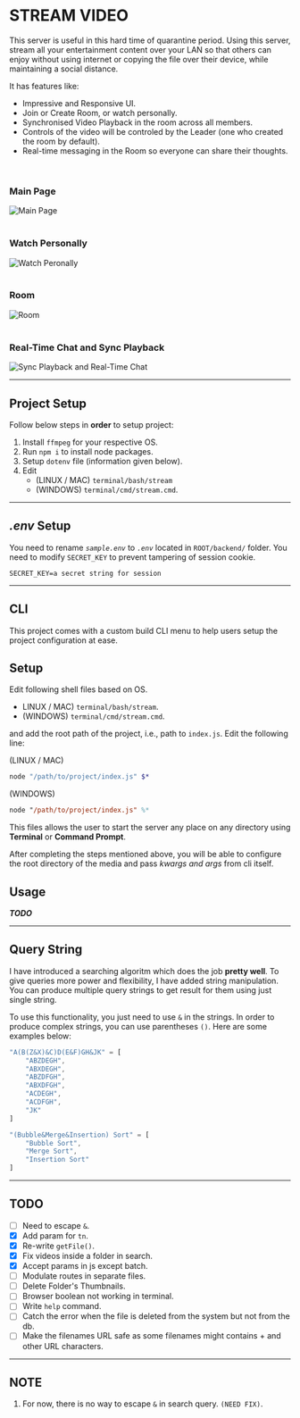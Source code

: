 # STREAM VIDEO

This server is useful in this hard time of quarantine period. Using this server, stream all your entertainment content over your LAN so that others can enjoy without using internet or copying the file over their device, while maintaining a social distance.

It has features like:

-   Impressive and Responsive UI.
-   Join or Create Room, or watch personally.
-   Synchronised Video Playback in the room across all members.
-   Controls of the video will be controled by the Leader (one who created the room by default).
-   Real-time messaging in the Room so everyone can share their thoughts.

<br>

### Main Page

![Main Page](https://raw.githubusercontent.com/mrbing47/Stream-Video/master/assets/index.png)
<br>
<br>

### Watch Personally

![Watch Peronally](https://raw.githubusercontent.com/mrbing47/Stream-Video/master/assets/watch-personal.png)
<br>
<br>

### Room

![Room](https://raw.githubusercontent.com/mrbing47/Stream-Video/master/assets/room.png)
<br>
<br>

### Real-Time Chat and Sync Playback

![Sync Playback and Real-Time Chat](https://raw.githubusercontent.com/mrbing47/Stream-Video/master/assets/stream-video-room.gif)

---

## Project Setup

Follow below steps in **order** to setup project:

1. Install `ffmpeg` for your respective OS.
2. Run `npm i` to install node packages.
3. Setup `dotenv` file (information given below).
4. Edit
    - (LINUX / MAC) `terminal/bash/stream`
    - (WINDOWS) `terminal/cmd/stream.cmd`.

---

## _.env_ Setup

You need to rename _`sample.env`_ to _`.env`_ located in `ROOT/backend/` folder. You need to modify `SECRET_KEY` to prevent tampering of session cookie.

```dotenv
SECRET_KEY=a secret string for session
```

---

## CLI

This project comes with a custom build CLI menu to help users setup the project configuration at ease.

## **Setup**

Edit following shell files based on OS.

-   LINUX / MAC) `terminal/bash/stream`.
-   (WINDOWS) `terminal/cmd/stream.cmd`.

and add the root path of the project, i.e., path to `index.js`. Edit the following line:

(LINUX / MAC)

```bash
node "/path/to/project/index.js" $*
```

(WINDOWS)

```ps
node "/path/to/project/index.js" %*
```

This files allows the user to start the server any place on any directory using **Terminal** or **Command Prompt**.

After completing the steps mentioned above, you will be able to configure the root directory of the media and pass _kwargs and args_ from cli itself.

## **Usage**

_**TODO**_

---

## Query String

I have introduced a searching algoritm which does the job **pretty well**. To give queries more power and flexibility, I have added string manipulation. You can produce multiple query strings to get result for them using just single string.

To use this functionality, you just need to use `&` in the strings. In order to produce complex strings, you can use parentheses `()`. Here are some examples below:

```javascript
"A(B(Z&X)&C)D(E&F)GH&JK" = [
    "ABZDEGH",
    "ABXDEGH",
    "ABZDFGH",
    "ABXDFGH",
    "ACDEGH",
    "ACDFGH",
    "JK"
]

"(Bubble&Merge&Insertion) Sort" = [
    "Bubble Sort",
    "Merge Sort",
    "Insertion Sort"
]
```

---

## TODO

-   [ ] Need to escape `&`.
-   [x] Add param for `tn`.
-   [x] Re-write `getFile()`.
-   [x] Fix videos inside a folder in search.
-   [x] Accept params in js except batch.
-   [ ] Modulate routes in separate files.
-   [ ] Delete Folder's Thumbnails.
-   [ ] Browser boolean not working in terminal.
-   [ ] Write `help` command.
-   [ ] Catch the error when the file is deleted from the system but not from the db.
-   [ ] Make the filenames URL safe as some filenames might contains + and other URL characters.

---

## NOTE

1. For now, there is no way to escape `&` in search query. `(NEED FIX)`.
